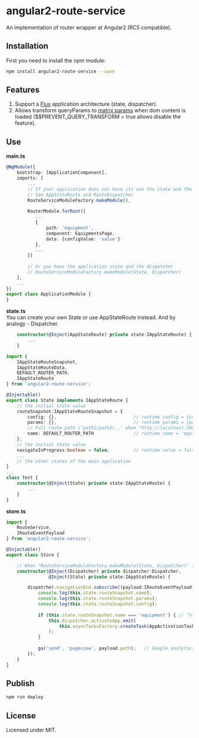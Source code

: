 # angular2-route-service

An implementation of router wrapper at Angular2 (RC5 compatible).

## Installation

First you need to install the npm module:
```sh
npm install angular2-route-service --save
```

## Features  

1. Support a [Flux](https://facebook.github.io/flux/docs/overview.html) application architecture (state, dispatcher).  
2. Allows transform queryParams to [matrix params](https://www.w3.org/DesignIssues/MatrixURIs.html) when dom content is loaded ($$PREVENT_QUERY_TRANSFORM = true allows disable the feature).  

## Use

**main.ts**  
```typescript
@NgModule({
    bootstrap: [ApplicationComponent],
    imports: [
        ...
        // If your application does not have its own the state and the dispatcher
        // See AppStateRoute and RouteDispatcher
        RouteServiceModuleFactory.makeModule(),
        
        RouterModule.forRoot([
           ...
           {
               path: 'equipment',
               component: EquipmentsPage,
               data: {configValue: 'value'}
           },
           ...
        ])
        
        // Or you have the application state and the dispatcher
        // RouteServiceModuleFactory.makeModule(State, Dispatcher)
    ],
    ...
})
export class ApplicationModule {
}
```

**state.ts**  
You can create your own State or use AppStateRoute instead. And by analogy - Dispatcher.  

```typescript
    constructor(@Inject(AppStateRoute) private state:IAppStateRoute) {
        ...
    }
```

```typescript
import {
    IAppStateRouteSnapshot, 
    IAppStateRouteData, 
    DEFAULT_ROUTER_PATH, 
    IAppStateRoute
} from 'angular2-route-service';

@Injectable()
export class State implements IAppStateRoute {
    // the initial state value
    routeSnapshot:IAppStateRouteSnapshot = {
        config: {},                             // runtime config = {configValue: 'value'}
        params: {},                             // runtime params = {param1:100} when "http://localhost:3000/#/equipment;param1=100"      
        // Full route path ('path1/path2/..' when "http://localhost:3000/#/path1/path2/..")                      
        name: DEFAULT_ROUTER_PATH               // runtime name = 'equipment'          
    };
    // the initial state value
    navigateInProgress:boolean = false;         // runtime value = false | true
    ...
    // the other states of the main application
}
...
class Test {
    constructor(@Inject(State) private state:IAppStateRoute) {
        ...
    }
}
```

**store.ts**  
```typescript
import {
    RouteService,
    IRouteEventPayload
} from 'angular2-route-service';

@Injectable()
export class Store {

    // When "RouteServiceModuleFactory.makeModule(State, Dispatcher)" is used.
    constructor(@Inject(Dispatcher) private dispatcher:Dispatcher,              // Or @Inject(RouteDispatcher) when RouteServiceModuleFactory.makeModule() is used.
                @Inject(State) private state:IAppStateRoute) {                  // Or @Inject(AppStateRoute) when RouteServiceModuleFactory.makeModule() is used.

        dispatcher.navigationEnd.subscribe((payload:IRouteEventPayload) => {
            console.log(this.state.routeSnapshot.name);
            console.log(this.state.routeSnapshot.params);
            console.log(this.state.routeSnapshot.config);
            
            if (this.state.routeSnapshot.name === 'equipment') { // "http://localhost:3000/#/equipment;param1=100"
                this.dispatcher.activateApp.emit(
                    this.asyncTasksFactory.createTask(AppActivationTask) 
                );
            }
            
            ga('send', 'pageview', payload.path);   // Google analytics
        });
    }
}
```

## Publish

```sh
npm run deploy
```

## License

Licensed under MIT.